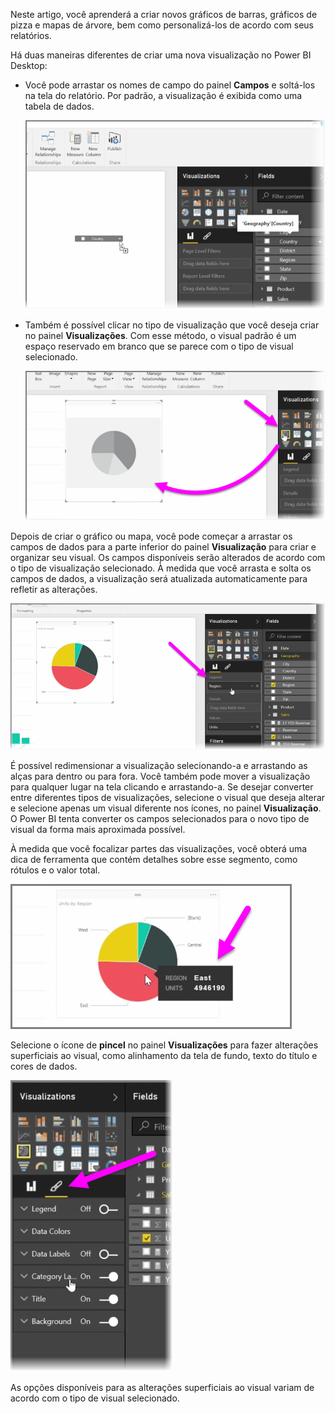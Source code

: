 Neste artigo, você aprenderá a criar novos gráficos de barras, gráficos de pizza e mapas de árvore, bem como personalizá-los de acordo com seus relatórios.

Há duas maneiras diferentes de criar uma nova visualização no Power BI Desktop:

* Você pode arrastar os nomes de campo do painel **Campos** e soltá-los na tela do relatório. Por padrão, a visualização é exibida como uma tabela de dados.
  
  ![](media/3-2-create-customize-simple-visualizations/3-2_1.png)
* Também é possível clicar no tipo de visualização que você deseja criar no painel **Visualizações**. Com esse método, o visual padrão é um espaço reservado em branco que se parece com o tipo de visual selecionado.
  
  ![](media/3-2-create-customize-simple-visualizations/3-2_2.png)

Depois de criar o gráfico ou mapa, você pode começar a arrastar os campos de dados para a parte inferior do painel **Visualização** para criar e organizar seu visual. Os campos disponíveis serão alterados de acordo com o tipo de visualização selecionado. À medida que você arrasta e solta os campos de dados, a visualização será atualizada automaticamente para refletir as alterações.

![](media/3-2-create-customize-simple-visualizations/3-2_3.png)

É possível redimensionar a visualização selecionando-a e arrastando as alças para dentro ou para fora. Você também pode mover a visualização para qualquer lugar na tela clicando e arrastando-a. Se desejar converter entre diferentes tipos de visualizações, selecione o visual que deseja alterar e selecione apenas um visual diferente nos ícones, no painel **Visualização**. O Power BI tenta converter os campos selecionados para o novo tipo de visual da forma mais aproximada possível.

À medida que você focalizar partes das visualizações, você obterá uma dica de ferramenta que contém detalhes sobre esse segmento, como rótulos e o valor total.

![](media/3-2-create-customize-simple-visualizations/3-2_4.png)

Selecione o ícone de **pincel** no painel **Visualizações** para fazer alterações superficiais ao visual, como alinhamento da tela de fundo, texto do título e cores de dados.

![](media/3-2-create-customize-simple-visualizations/3-2_5.png)

As opções disponíveis para as alterações superficiais ao visual variam de acordo com o tipo de visual selecionado.

